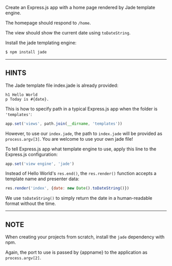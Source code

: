 Create an Express.js app with a home page rendered by Jade template engine.

The homepage should respond to `/home`.

The view should show the current date using `toDateString`.

Install the jade templating engine:

```bash
$ npm install jade
```

-----------------------------

## HINTS

The Jade template file index.jade is already provided:

```jade
h1 Hello World
p Today is #{date}.
```

This is how to specify path in a typical Express.js app when the folder is
`'templates'`:

```js
app.set('views', path.join(__dirname, 'templates'))
```

However, to use our `index.jade`, the path to `index.jade` will be provided as
`process.argv[3]`.  You are welcome to use your own jade file!

To tell Express.js app what template engine to use, apply this line to the
Express.js configuration:

```js
app.set('view engine', 'jade')
```

Instead of Hello World's `res.end()`, the `res.render()` function accepts
a template name and presenter data:

```js
res.render('index', {date: new Date().toDateString()})
```

We use `toDateString()` to simply return the date in a human-readable format
without the time.

--------------------------------

## NOTE

When creating your projects from scratch, install the `jade` dependency with npm.

Again, the port to use is passed by {appname} to the application as `process.argv[2]`.
